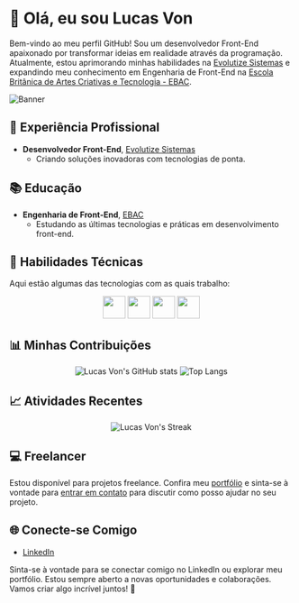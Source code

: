 # 👋 Olá, eu sou Lucas Von

Bem-vindo ao meu perfil GitHub! Sou um desenvolvedor Front-End apaixonado por transformar ideias em realidade através da programação. Atualmente, estou aprimorando minhas habilidades na [Evolutize Sistemas](https://evolutize.com.br) e expandindo meu conhecimento em Engenharia de Front-End na [Escola Britânica de Artes Criativas e Tecnologia - EBAC](https://ebaconline.com.br).

![Banner](https://user-images.githubusercontent.com/xxxxxx/xxxxx/banner.png)

## 💼 Experiência Profissional

- **Desenvolvedor Front-End**, [Evolutize Sistemas](https://evolutize.com.br)
  - Criando soluções inovadoras com tecnologias de ponta.

## 📚 Educação

- **Engenharia de Front-End**, [EBAC](https://ebaconline.com.br)
  - Estudando as últimas tecnologias e práticas em desenvolvimento front-end.

## 🚀 Habilidades Técnicas

Aqui estão algumas das tecnologias com as quais trabalho:

<p align="center">
  <img src="https://cdn.jsdelivr.net/gh/devicons/devicon/icons/javascript/javascript-original.svg" width="40" height="40"/>
  <img src="https://cdn.jsdelivr.net/gh/devicons/devicon/icons/react/react-original.svg" width="40" height="40"/>
  <img src="https://cdn.jsdelivr.net/gh/devicons/devicon/icons/css3/css3-original.svg" width="40" height="40"/>
  <img src="https://cdn.jsdelivr.net/gh/devicons/devicon/icons/vuejs/vuejs-original.svg" width="40" height="40"/>
</p>

## 📊 Minhas Contribuições

<div align="center">
  <img src="https://github-readme-stats.vercel.app/api?username=LucasVon&show_icons=true&theme=radical" alt="Lucas Von's GitHub stats" />
  <img src="https://github-readme-stats.vercel.app/api/top-langs/?username=LucasVon&layout=compact&theme=radical" alt="Top Langs" />
</div>

## 📈 Atividades Recentes

<p align="center">
  <img src="https://github-readme-streak-stats.herokuapp.com/?user=LucasVon&theme=radical" alt="Lucas Von's Streak" />
</p>

## 💻 Freelancer

Estou disponível para projetos freelance. Confira meu [portfólio](https://lucasvon.netlify.app) e sinta-se à vontade para [entrar em contato](mailto:lucas.vhschunemann@gmail.com) para discutir como posso ajudar no seu projeto.

## 🌐 Conecte-se Comigo

- [LinkedIn](https://www.linkedin.com/in/lucas-von-helden-sch%C3%BCnemann-213590219/)

Sinta-se à vontade para se conectar comigo no LinkedIn ou explorar meu portfólio. Estou sempre aberto a novas oportunidades e colaborações. Vamos criar algo incrível juntos! 🚀
